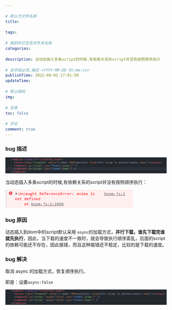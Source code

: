 ```yaml
---

# 默认为文件名称
title: 

tags:

# 类别中已包含文件夹名称
categories:

description: 当动态插入多条script的时候,有依赖关系的script并没有按照顺序执行

# 该字段必须,格式 <YYYY-MM-DD hh:mm:ss>
publishTime: 2022-09-02 17:01:50
updateTime:
 
# 默认随机
img: 

# 目录
toc: false

# 评论
comment: true
---
```


### bug 描述

![image-20220902165421894](./imgs/image-20220902165421894.png)

当动态插入多条script的时候,有依赖关系的script并没有按照顺序执行：

![image-20220902165623361](./imgs/image-20220902165623361.png)

### bug 原因

动态插入到dom中的script默认采用 `async`的加载方式，**并行下载，谁先下载完谁就先执行**，因此，当下载的速度不一致时，就会导致执行顺序紊乱，后面的script的依赖可能还不存在，因此报错，而且这种报错还不稳定，比较的是下载的速度。

### bug 解决

取消 async 的加载方式，恢复顺序执行。

即是：设置`async:false`

![image-20220902170143446](./imgs/image-20220902170143446.png)

